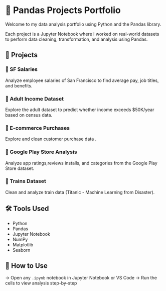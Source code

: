 # 🐼 Pandas Projects Portfolio

Welcome to my data analysis portfolio using Python and the Pandas library.

Each project is a Jupyter Notebook where I worked on real-world datasets to perform data cleaning, transformation, and analysis using Pandas.



## 📂 Projects

### 🔹 SF Salaries
Analyze employee salaries of San Francisco to find average pay, job titles, and benefits.

### 🔹 Adult Income Dataset
Explore the  adult dataset to predict whether income exceeds $50K/year based on census data.

### 🔹 E-commerce Purchases
Explore and clean customer purchase data .

### 🔹 Google Play Store Analysis
Analyze app ratings,reviews installs, and categories from the Google Play Store dataset.

### 🔹 Trains Dataset
Clean and analyze train  data (Titanic - Machine Learning from Disaster).



## 🛠️ Tools Used
- Python
- Pandas
- Jupyter Notebook
- NumPy
- Matplotlib
- Seaborn 



## 📌 How to Use
->  Open any `.ipynb` notebook in Jupyter Notebook or VS Code
->  Run the cells to view analysis step-by-step

